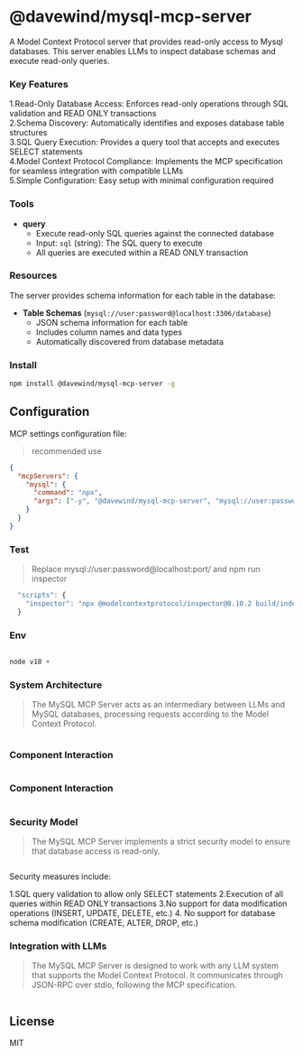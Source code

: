 # @davewind/mysql-mcp-server


A Model Context Protocol server that provides read-only access to Mysql databases. This server enables LLMs to inspect database schemas and execute read-only queries.

### Key Features
1.Read-Only Database Access: Enforces read-only operations through SQL validation and READ ONLY transactions  
2.Schema Discovery: Automatically identifies and exposes database table structures  
3.SQL Query Execution: Provides a query tool that accepts and executes SELECT statements  
4.Model Context Protocol Compliance: Implements the MCP specification for seamless integration with compatible LLMs  
5.Simple Configuration: Easy setup with minimal configuration required  


### Tools

- **query**
  - Execute read-only SQL queries against the connected database
  - Input: `sql` (string): The SQL query to execute
  - All queries are executed within a READ ONLY transaction

### Resources

The server provides schema information for each table in the database:

- **Table Schemas** (`mysql://user:password@localhost:3306/database`)
  - JSON schema information for each table
  - Includes column names and data types
  - Automatically discovered from database metadata


### Install
```bash
npm install @davewind/mysql-mcp-server -g
```

## Configuration
MCP settings configuration file:

> recommended use

```json
{
  "mcpServers": {
    "mysql": {
      "command": "npx",
      "args": ["-y", "@davewind/mysql-mcp-server", "mysql://user:password@localhost:port/database"],
    }
  }
}
```



### Test
>  Replace mysql://user:password@localhost:port/  and npm run inspector
```js
  "scripts": {
    "inspector": "npx @modelcontextprotocol/inspector@0.10.2 build/index.js mysql://user:password@localhost:port/database
  }
```


### Env

```js

node v18 +

```

### System Architecture
> The MySQL MCP Server acts as an intermediary between LLMs and MySQL databases, processing requests according to the Model Context Protocol.
<p>
  <img src="./docs/High-Level Architecture.png" alt=""/>
</p>


### Component Interaction
<p>
  <img src="./docs/component-Interaction.png" alt=""/>
</p>


### Component Interaction
<p>
  <img src="./docs/component-Interaction.png" alt=""/>
</p>

### Security Model
> The MySQL MCP Server implements a strict security model to ensure that database access is read-only.
<p>
  <img src="./docs/Security Model.png" alt=""/>
</p>

Security measures include:

1.SQL query validation to allow only SELECT statements
2.Execution of all queries within READ ONLY transactions
3.No support for data modification operations (INSERT, UPDATE, DELETE, etc.)
4. No support for database schema modification (CREATE, ALTER, DROP, etc.)


### Integration with LLMs
> The MySQL MCP Server is designed to work with any LLM system that supports the Model Context Protocol. It communicates through JSON-RPC over stdio, following the MCP specification.
<p>
  <img src="./docs/Integration with LLMs.png" alt=""/>
</p>


## License

MIT
